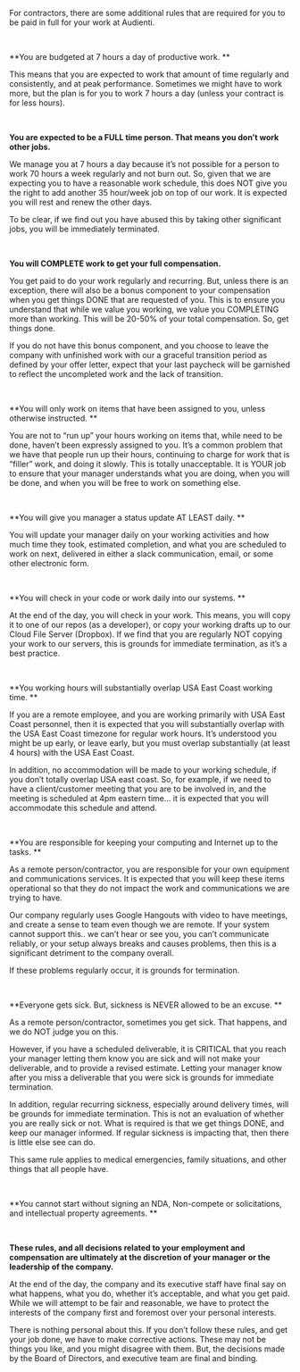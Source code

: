 For contractors, there are some additional rules that are required for you to be
paid in full for your work at Audienti.

 

**You are budgeted at 7 hours a day of productive work.  **

This means that you are expected to work that amount of time regularly and
consistently, and at peak performance.  Sometimes we might have to work more,
but the plan is for you to work 7 hours a day (unless your contract is for less
hours).

 

**You are expected to be a FULL time person. That means you don’t work other
jobs.**

We manage you at 7 hours a day because it’s not possible for a person to work 70
hours a week regularly and not burn out. So, given that we are expecting you to
have a reasonable work schedule, this does NOT give you the right to add another
35 hour/week job on top of our work.  It is expected you will rest and renew the
other days.

To be clear, if we find out you have abused this by taking other significant
jobs, you will be immediately terminated.

 

**You will COMPLETE work to get your full compensation.**

You get paid to do your work regularly and recurring. But, unless there is an
exception, there will also be a bonus component to your compensation when you
get things DONE that are requested of you. This is to ensure you understand that
while we value you working, we value you COMPLETING more than working.  This
will be 20-50% of your total compensation. So, get things done.

If you do not have this bonus component, and you choose to leave the company
with unfinished work with our a graceful transition period as defined by your
offer letter, expect that your last paycheck will be garnished to reflect the
uncompleted work and the lack of transition.

 

**You will only work on items that have been assigned to you, unless otherwise
instructed.  **

You are not to “run up” your hours working on items that, while need to be done,
haven’t been expressly assigned to you.  It’s a common problem that we have that
people run up their hours, continuing to charge for work that is “filler” work,
and doing it slowly.  This is totally unacceptable. It is YOUR job to ensure
that your manager understands what you are doing, when you will be done, and
when you will be free to work on something else.

 

**You will give you manager a status update AT LEAST daily. **

You will update your manager daily on your working activities and how much time
they took, estimated completion, and what you are scheduled to work on next,
delivered in either a slack communication, email, or some other electronic form.

 

**You will check in your code or work daily into our systems. **

At the end of the day, you will check in your work. This means, you will copy it
to one of our repos (as a developer), or copy your working drafts up to our
Cloud File Server (Dropbox).  If we find that you are regularly NOT copying your
work to our servers, this is grounds for immediate termination, as it’s a best
practice.

 

**You working hours will substantially overlap USA East Coast working time. **

If you are a remote employee, and you are working primarily with USA East Coast
personnel, then it is expected that you will substantially overlap with the USA
East Coast timezone for regular work hours.  It’s understood you might be up
early, or leave early, but you must overlap substantially (at least 4 hours)
with the USA East Coast.

In addition, no accommodation will be made to your working schedule, if you
don’t totally overlap USA east coast.  So, for example, if we need to have a
client/customer meeting that you are to be involved in, and the meeting is
scheduled at 4pm eastern time… it is expected that you will accommodate this
schedule and attend.

 

**You are responsible for keeping your computing and Internet up to the tasks.
**

As a remote person/contractor, you are responsible for your own equipment and
communications services. It is expected that you will keep these items
operational so that they do not impact the work and communications we are trying
to have.

Our company regularly uses Google Hangouts with video to have meetings, and
create a sense to team even though we are remote. If your system cannot support
this.. we can’t hear or see you, you can’t communicate reliably, or your setup
always breaks and causes problems, then this is a significant detriment to the
company overall.

If these problems regularly occur, it is grounds for termination.

 

**Everyone gets sick. But, sickness is NEVER allowed to be an excuse.  **

As a remote person/contractor, sometimes you get sick.  That happens, and we do
NOT judge you on this.

However, if you have a scheduled deliverable, it is CRITICAL that you reach your
manager letting them know you are sick and will not make your deliverable, and
to provide a revised estimate.  Letting your manager know after you miss a
deliverable that you were sick is grounds for immediate termination.

In addition, regular recurring sickness, especially around delivery times, will
be grounds for immediate termination. This is not an evaluation of whether you
are really sick or not. What is required is that we get things DONE, and keep
our manager informed.  If regular sickness is impacting that, then there is
little else see can do.

This same rule applies to medical emergencies, family situations, and other
things that all people have.

 

**You cannot start without signing an NDA, Non-compete or solicitations, and
intellectual property agreements.  **

 

**These rules, and all decisions related to your employment and compensation are
ultimately at the discretion of your manager or the leadership of the company.**

At the end of the day, the company and its executive staff have final say on
what happens, what you do, whether it’s acceptable, and what you get paid.
While we will attempt to be fair and reasonable, we have to protect the
interests of the company first and foremost over your personal interests.

There is nothing personal about this. If you don’t follow these rules, and get
your job done, we have to make corrective actions.  These may not be things you
like, and you might disagree with them.  But, the decisions made by the Board of
Directors, and executive team are final and binding.
